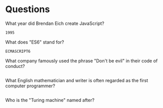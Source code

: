 # Questions

What year did Brendan Eich create JavaScript?

```
1995
```

What does "ES6" stand for?

```
ECMASCRIPT6
```

What company famously used the phrase "Don't be evil" in their code of conduct?

```

```

What English mathematician and writer is often regarded as the first computer programmer?

```

```

Who is the "Turing machine" named after?

```

```

